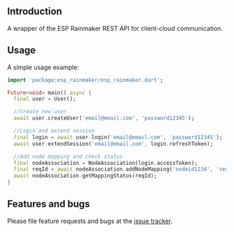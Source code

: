## Introduction
A wrapper of the ESP Rainmaker REST API for client-cloud communication.

## Usage

A simple usage example:

```dart
import 'package:esp_rainmaker/esp_rainmaker.dart';

Future<void> main() async {
  final user = User();

  //Create new user
  await user.createUser('email@email.com', 'password12345');

  //Login and extend session
  final login = await user.login('email@email.com', 'password12345');
  await user.extendSession('email@email.com', login.refreshToken);

  //Add node mapping and check status
  final nodeAssociation = NodeAssociation(login.accessToken);
  final reqId = await nodeAssociation.addNodeMapping('nodeid1234', 'very_secret_key');
  await nodeAssociation.getMappingStatus(reqId);
}
```

## Features and bugs

Please file feature requests and bugs at the [issue tracker][tracker].

[tracker]: https://github.com/chmoore889/esp_rainmaker/issues
